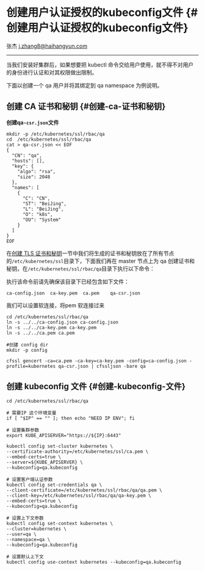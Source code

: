 # 创建用户认证授权的kubeconfig文件 {#创建用户认证授权的kubeconfig文件}

张杰  j.zhang8@haihangyun.com

---

当我们安装好集群后，如果想要把 kubectl 命令交给用户使用，就不得不对用户的身份进行认证和对其权限做出限制。

下面以创建一个 qa 用户并将其绑定到 qa namespace 为例说明。



## 创建 CA 证书和秘钥 {#创建-ca-证书和秘钥}

**创建qa`-csr.json`文件**

```
mkdir -p /etc/kubernetes/ssl/rbac/qa
cd  /etc/kubernetes/ssl/rbac/qa
cat > qa-csr.json << EOF
{
  "CN": "qa",
  "hosts": [],
  "key": {
    "algo": "rsa",
    "size": 2048
  },
  "names": [
    {
      "C": "CN",
      "ST": "BeiJing",
      "L": "BeiJing",
      "O": "k8s",
      "OU": "System"
    }
  ]
}
EOF
```

在[创建 TLS 证书和秘钥](/centos-bu-shu-k8s-ji-qun/chuang-jian-tls-zheng-shu-he-mi-yao.md)一节中我们将生成的证书和秘钥放在了所有节点的`/etc/kubernetes/ssl`目录下，下面我们再在 master 节点上为 qa 创建证书和秘钥，在`/etc/kubernetes/ssl/rbac/qa`目录下执行以下命令：

执行该命令前请先确保该目录下已经包含如下文件：

```
ca-config.json  ca-key.pem  ca.pem    qa-csr.json
```

我们可以设置软连接，将pem 软连接过来

```
cd /etc/kubernetes/ssl/rbac/qa
ln -s ../../ca-config.json ca-config.json
ln -s ../../ca-key.pem ca-key.pem
ln -s ../../ca.pem ca.pem

#创建 config dir
mkdir -p config

cfssl gencert -ca=ca.pem -ca-key=ca-key.pem -config=ca-config.json -profile=kubernetes qa-csr.json | cfssljson -bare qa
```

## 创建 kubeconfig 文件 {#创建-kubeconfig-文件}

```
cd /etc/kubernetes/ssl/rbac/qa

# 需要IP 这个环境变量
if [ "$IP" == "" ]; then echo "NEED IP ENV"; fi

# 设置集群参数
export KUBE_APISERVER="https://${IP}:6443"

kubectl config set-cluster kubernetes \
--certificate-authority=/etc/kubernetes/ssl/ca.pem \
--embed-certs=true \
--server=${KUBE_APISERVER} \
--kubeconfig=qa.kubeconfig

# 设置客户端认证参数
kubectl config set-credentials qa \
--client-certificate=/etc/kubernetes/ssl/rbac/qa/qa.pem \
--client-key=/etc/kubernetes/ssl/rbac/qa/qa-key.pem \
--embed-certs=true \
--kubeconfig=qa.kubeconfig

# 设置上下文参数
kubectl config set-context kubernetes \
--cluster=kubernetes \
--user=qa \
--namespace=qa \
--kubeconfig=qa.kubeconfig

# 设置默认上下文
kubectl config use-context kubernetes --kubeconfig=qa.kubeconfig
```



